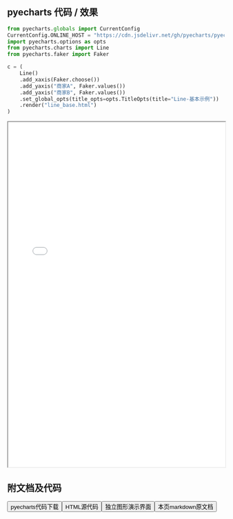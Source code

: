 
## pyecharts 代码 / 效果

```python
from pyecharts.globals import CurrentConfig
CurrentConfig.ONLINE_HOST = "https://cdn.jsdelivr.net/gh/pyecharts/pyecharts-assets@latest/assets/"
import pyecharts.options as opts
from pyecharts.charts import Line
from pyecharts.faker import Faker

c = (
    Line()
    .add_xaxis(Faker.choose())
    .add_yaxis("商家A", Faker.values())
    .add_yaxis("商家B", Faker.values())
    .set_global_opts(title_opts=opts.TitleOpts(title="Line-基本示例"))
    .render("line_base.html")
)

```

<iframe width="100%" height="800px" src="/pyecharts/Line/line_base.html"></iframe>

## 附文档及代码

<a href="https://cdn.jsdelivr.net/gh/wfy-belief/python/docs/pyecharts/Line/line_base.py"><button class="mybutton">pyecharts代码下载</button></a><a href="https://cdn.jsdelivr.net/gh/wfy-belief/python/docs/pyecharts/Line/line_base.html"><button class="mybutton">HTML源代码</button></a><a href="https://python.wfyblog.cn/pyecharts/Line/line_base.html"><button class="mybutton">独立图形演示界面</button></a><a href="https://cdn.jsdelivr.net/gh/wfy-belief/python/docs/pyecharts/Line/line_base.md"><button class="mybutton">本页markdown原文档</button></a>